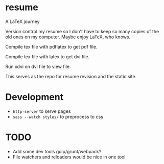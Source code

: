 resume
======

A LaTeX journey

Version control my resume so I don't have to keep so many copies of the old ones on my computer. Maybe enjoy LaTeX, who knows.

Compile tex file with pdflatex to get pdf file.

Compile tex file with latex to get dvi file.

Run xdvi on dvi file to view file.

This serves as the repo for resume revision and the static site.

# Development

* `http-server` to serve pages
* `sass --watch styles/` to preprocess to css

# TODO

* Add some dev tools gulp/grunt/webpack?
* File watchers and reloaders would be nice in one tool
